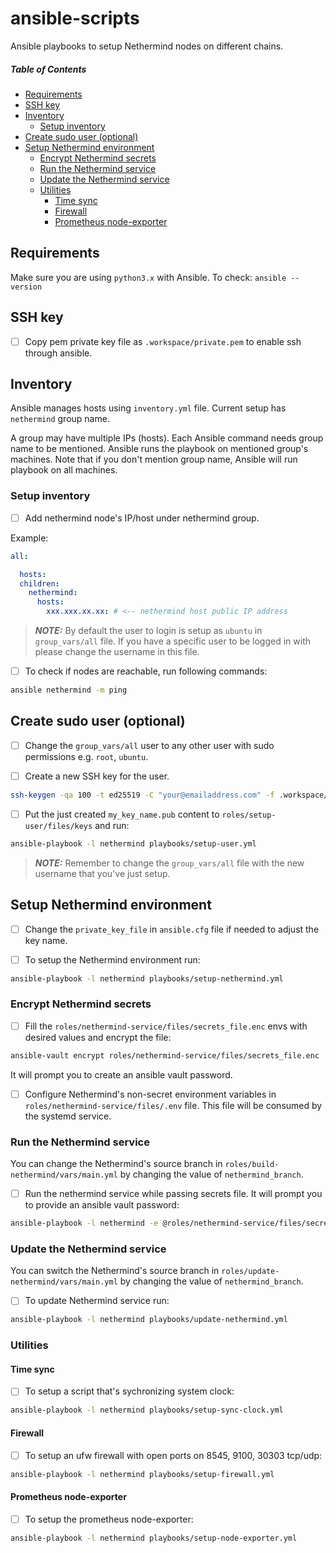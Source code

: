 # ansible-scripts
Ansible playbooks to setup Nethermind nodes on different chains.

##### Table of Contents
  * [Requirements](#requirements)
  * [SSH key](#ssh-key)
  * [Inventory](#inventory)
    + [Setup inventory](#setup-inventory)
  * [Create sudo user (optional)](#create-sudo-user-optional)
  * [Setup Nethermind environment](#setup-nethermind-environment)
    + [Encrypt Nethermind secrets](#encrypt-nethermind-secrets)
    + [Run the Nethermind service](#run-the-nethermind-service)
    + [Update the Nethermind service](#update-the-nethermind-service)
    + [Utilities](#utilities)
      - [Time sync](#time-sync)
      - [Firewall](#firewall)
      - [Prometheus node-exporter](#prometheus-node-exporter)

## Requirements
Make sure you are using `python3.x` with Ansible. To check: `ansible --version`

## SSH key
- [ ] Copy pem private key file as `.workspace/private.pem` to enable ssh through ansible.

## Inventory
Ansible manages hosts using `inventory.yml` file. Current setup has `nethermind` group name.

A group may have multiple IPs (hosts). Each Ansible command needs group name to be mentioned. Ansible runs the playbook on mentioned group's machines. Note that if you don't mention group name, Ansible will run playbook on all machines.

### Setup inventory

- [ ] Add nethermind node's IP/host under nethermind group.

Example:
```yml
all:

  hosts:
  children:
    nethermind:
      hosts:
        xxx.xxx.xx.xx: # <-- nethermind host public IP address
```

> **_NOTE:_** By default the user to login is setup as `ubuntu` in `group_vars/all` file. If you have a specific user to be logged in with please change the username in this file.

- [ ] To check if nodes are reachable, run following commands:

```bash
ansible nethermind -m ping
```

## Create sudo user (optional)

- [ ] Change the `group_vars/all` user to any other user with sudo permissions e.g. `root`, `ubuntu`.

- [ ] Create a new SSH key for the user.

```bash
ssh-keygen -qa 100 -t ed25519 -C "your@emailaddress.com" -f .workspace/my_key_name
```
- [ ] Put the just created `my_key_name.pub` content to `roles/setup-user/files/keys` and run:

```bash
ansible-playbook -l nethermind playbooks/setup-user.yml
```

> **_NOTE:_** Remember to change the `group_vars/all` file with the new username that you've just setup.

## Setup Nethermind environment

- [ ] Change the `private_key_file` in `ansible.cfg` file if needed to adjust the key name.

- [ ] To setup the Nethermind environment run:

```bash
ansible-playbook -l nethermind playbooks/setup-nethermind.yml
```

### Encrypt Nethermind secrets

- [ ] Fill the `roles/nethermind-service/files/secrets_file.enc` envs with desired values and encrypt the file:

```bash
ansible-vault encrypt roles/nethermind-service/files/secrets_file.enc
```

It will prompt you to create an ansible vault password.

- [ ] Configure Nethermind's non-secret environment variables in `roles/nethermind-service/files/.env` file. This file will be consumed by the systemd service.

### Run the Nethermind service

You can change the Nethermind's source branch in `roles/build-nethermind/vars/main.yml` by changing the value of `nethermind_branch`.

- [ ] Run the nethermind service while passing secrets file. It will prompt you to provide an ansible vault password:

```bash
ansible-playbook -l nethermind -e @roles/nethermind-service/files/secrets_file.enc --ask-vault-pass playbooks/start-nethermind.yml
```

### Update the Nethermind service

You can switch the Nethermind's source branch in `roles/update-nethermind/vars/main.yml` by changing the value of `nethermind_branch`. 

- [ ] To update Nethermind service run:

```bash
ansible-playbook -l nethermind playbooks/update-nethermind.yml
```

### Utilities

#### Time sync

- [ ] To setup a script that's sychronizing system clock:

```bash
ansible-playbook -l nethermind playbooks/setup-sync-clock.yml
```

#### Firewall

- [ ] To setup an ufw firewall with open ports on 8545, 9100, 30303 tcp/udp:

```bash
ansible-playbook -l nethermind playbooks/setup-firewall.yml
```

#### Prometheus node-exporter

- [ ] To setup the prometheus node-exporter:

```bash
ansible-playbook -l nethermind playbooks/setup-node-exporter.yml
```
